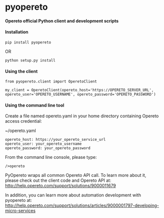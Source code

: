 # pyopereto
#### Opereto official Python client and development scripts

#### Installation
```
pip install pyopereto
```
OR
```
python setup.py install
```
#### Using the client

```
from pyopereto.client import OperetoClient

my_client = OperetoClient(opereto_host='https://OPERETO_SERVER_URL', opereto_user='OPERETO_USERNAME', opereto_password='OPERETO_PASSWORD')
```


#### Using the command line tool
Create a file named opereto.yaml in your home directory containing Opereto access credential:
 
~/opereto.yaml
```
opereto_host: https://your_opereto_service_url
opereto_user: your_opereto_username
opereto_password: your_opereto_password
```

From the command line console, please type:
```
/>opereto
```


PyOpereto wraps all common Opereto API call. To learn more about it, please check out the client code and Opereto API at: http://help.opereto.com/support/solutions/9000011679

In addition, you can learn more about automation development with pyopereto at:
http://help.opereto.com/support/solutions/articles/9000001797-developing-micro-services

